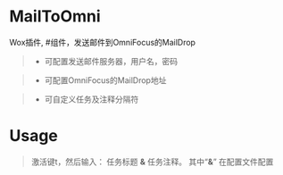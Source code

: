 # MailToOmni
Wox插件, #组件，发送邮件到OmniFocus的MailDrop

> - 可配置发送邮件服务器，用户名，密码

> - 可配置OmniFocus的MailDrop地址

> - 可自定义任务及注释分隔符

# Usage
> 激活键t，然后输入： 任务标题 **&** 任务注释。 其中“**&**” 在配置文件配置
